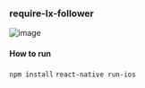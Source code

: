 ### require-lx-follower

![image](http://i.imgur.com/AtKzQNA.gif)

#### How to run
`npm install`
`react-native run-ios`
